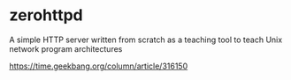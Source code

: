 # zerohttpd
A simple HTTP server written from scratch as a teaching tool to teach Unix network program architectures

https://time.geekbang.org/column/article/316150
